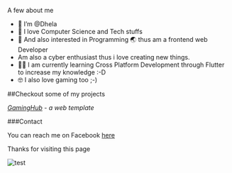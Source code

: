 A few about me
- 👋 I’m @Dhela
- 🌱 I love Computer Science and Tech stuffs
- 👀 And also interested in Programming 🌏 thus am a frontend web Developer
- Am also a cyber enthusiast thus i love creating new things. 
- 👩‍💻 I am currently learning Cross Platform Development through Flutter to increase my knowledge :-D
- 🤓 I also love gaming too ;-)


##Checkout some of my projects

*[GamingHub](https://dhela19.github.io/GamingHub) - a web template*



###Contact

You can reach me on Facebook [here](https://m.facebook.com/dhela.frank)

Thanks for visiting this page

![test](https://user-images.githubusercontent.com/87214555/178602225-ce3d57d4-b75c-4f46-9c60-74517b03eeab.jpg)



<!---
Dhela19/Dhela19 is a ✨ special ✨ repository because its `README.md` (this file) appears on your GitHub profile.
You can click the Preview link to take a look at your changes.
--->
